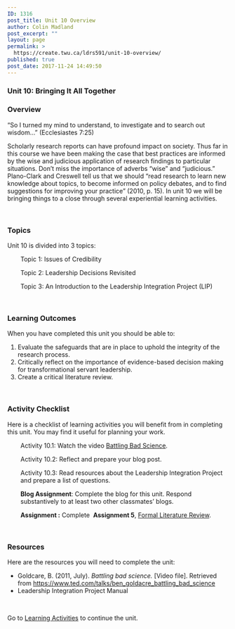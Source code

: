 ```yaml
---
ID: 1316
post_title: Unit 10 Overview
author: Colin Madland
post_excerpt: ""
layout: page
permalink: >
  https://create.twu.ca/ldrs591/unit-10-overview/
published: true
post_date: 2017-11-24 14:49:50
---
```

<h3>Unit 10: Bringing It All Together</h3>
<h3>Overview</h3>
“So I turned my mind to understand, to investigate and to search out wisdom…” (Ecclesiastes 7:25)

Scholarly research reports can have profound impact on society. Thus far in this course we have been making the case that best practices are informed by the wise and judicious application of research findings to particular situations. Don’t miss the importance of adverbs “wise” and “judicious.” Plano-Clark and Creswell tell us that we should “read research to learn new knowledge about topics, to become informed on policy debates, and to find suggestions for improving your practice” (2010, p. 15). In unit 10 we will be bringing things to a close through several experiential learning activities.

&nbsp;
<h3>Topics</h3>
Unit 10 is divided into 3 topics:
<p style="padding-left: 30px;">Topic 1: Issues of Credibility</p>
<p style="padding-left: 30px;">Topic 2: Leadership Decisions Revisited</p>
<p style="padding-left: 30px;">Topic 3: An Introduction to the Leadership Integration Project (LIP)</p>
&nbsp;
<h3>Learning Outcomes</h3>
When you have completed this unit you should be able to:<span style="color: #ff0000;"><strong> </strong></span>
<ol>
 	<li>Evaluate the safeguards that are in place to uphold the integrity of the research process.</li>
 	<li>Critically reflect on the importance of evidence-based decision making for transformational servant leadership.</li>
 	<li>Create a critical literature review.</li>
</ol>
&nbsp;
<h3>Activity Checklist</h3>
Here is a checklist of learning activities you will benefit from in completing this unit. You may find it useful for planning your work.
<p style="padding-left: 30px;">Activity 10.1: Watch the video <a href="https://www.ted.com/talks/ben_goldacre_battling_bad_science">Battling Bad Science</a>.</p>
<p style="padding-left: 30px;">Activity 10.2: Reflect and prepare your blog post.</p>
<p style="padding-left: 30px;">Activity 10.3: Read resources about the Leadership Integration Project and prepare a list of questions.</p>
<p style="padding-left: 30px;"><strong>Blog Assignment</strong>: Complete the blog for this unit. Respond substantively to at least two other classmates’ blogs.</p>
<p style="padding-left: 30px;"><strong>Assignment :</strong> Complete  <strong>Assignment 5</strong>, <a href="https://create.twu.ca/ldrs591/formal-literature-review/">Formal Literature Review</a>.</p>
&nbsp;
<h3>Resources</h3>
Here are the resources you will need to complete the unit:
<ul>
 	<li>Goldcare, B. (2011, July). <em>Battling bad science.</em> [Video file]. Retrieved from <a href="https://www.ted.com/talks/ben_goldacre_battling_bad_science">https://www.ted.com/talks/ben_goldacre_battling_bad_science</a></li>
 	<li>Leadership Integration Project Manual</li>
</ul>
&nbsp;

Go to <a href="https://create.twu.ca/ldrs591/unit-10-learning-activities/">Learning Activities</a> to continue the unit.